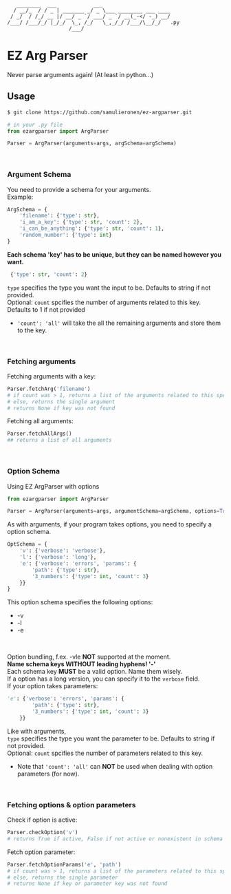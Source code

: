 ```
   ________  ___            ___                      
  / __/_  / / _ | _______ _/ _ \___ ________ ___ ____
 / _/  / /_/ __ |/ __/ _ `/ ___/ _ `/ __(_-</ -_) __/
/___/ /___/_/ |_/_/  \_, /_/   \_,_/_/ /___/\__/_/   .py
                    /___/                            
```

# EZ Arg Parser
Never parse arguments again! (At least in python...)<br>

## Usage
```bash
$ git clone https://github.com/samulieronen/ez-argparser.git
```
```python
# in your .py file
from ezargparser import ArgParser

Parser = ArgParser(arguments=args, argSchema=argSchema)
```
<br>

### Argument Schema
You need to provide a schema for your arguments.<br>
Example:
```python
ArgSchema = {
	'filename': {'type': str},
	'i_am_a_key': {'type': str, 'count': 2},
	'i_can_be_anything': {'type': str, 'count': 1},
	'random_number': {'type': int}
}
```
__Each schema 'key' has to be unique, but they can be named however you want.__
```python
 {'type': str, 'count': 2}
```
`type` specifies the type you want the input to be. Defaults to string if not provided.<br>
Optional: `count` spcifies the number of arguments related to this key. Defaults to 1 if not provided<br>
* `'count': 'all'` will take the all the remaining arguments and store them to the key.
<br>

### Fetching arguments
Fetching arguments with a key:
```python
Parser.fetchArg('filename')
# if count was > 1, returns a list of the arguments related to this specific key.
# else, returns the single argument
# returns None if key was not found
```
Fetching all arguments:
```python
Parser.fetchAllArgs()
## returns a list of all arguments
```
<br>

### Option Schema
Using EZ ArgParser with options
```python
from ezargparser import ArgParser

Parser = ArgParser(arguments=args, argumentSchema=argSchema, options=True, optionSchema=optSchema)
```
As with arguments, if your program takes options, you need to specify a option schema.<br>
```python
OptSchema = {
	'v': {'verbose': 'verbose'},
	'l': {'verbose': 'long'},
	'e': {'verbose': 'errors', 'params': {
		'path': {'type': str},
		'3_numbers': {'type': int, 'count': 3}
	}}
}
```
This option schema specifies the following options:
* -v
* -l
* -e
<br>

Option bundling, f.ex. -vle __NOT__ supported at the moment.<br>
__Name schema keys WITHOUT leading hyphens! '-'__ <br>
Each schema key __MUST__ be a valid option. Name them wisely.<br>
If a option has a long version, you can specify it to the `verbose` field.<br>
If your option takes parameters:
```python
'e': {'verbose': 'errors', 'params': {
		'path': {'type': str},
		'3_numbers': {'type': int, 'count': 3}
	}}
```
Like with arguments,<br>
`type` specifies the type you want the parameter to be. Defaults to string if not provided.<br>
Optional: `count` spcifies the number of parameters related to this key.<br>
* Note that `'count': 'all'` can __NOT__ be used when dealing with option parameters (for now).
<br>

### Fetching options & option parameters
Check if option is active:
```python
Parser.checkOption('v')
# returns True if active, False if not active or nonexistent in schema
```
Fetch option parameter:
```python
Parser.fetchOptionParams('e', 'path')
# if count was > 1, returns a list of the parameters related to this specific key.
# else, returns the single parameter
# returns None if key or parameter key was not found
```

